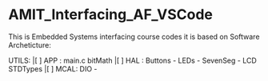 # AMIT_Interfacing_AF_VSCode

This is Embedded Systems interfacing course codes
it is based on Software Archeticture:


 UTILS:     |[ ] APP :                main.c
bitMath     |[ ] HAL :      Buttons - LEDs - SevenSeg - LCD
STDTypes    |[ ] MCAL:    DIO - 

